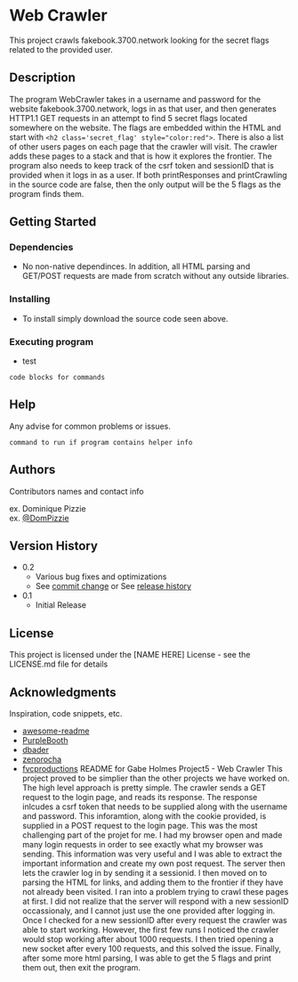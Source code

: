 # Web Crawler 

This project crawls fakebook.3700.network looking for the secret flags related to the provided user. 

## Description

The program WebCrawler takes in a username and password for the website fakebook.3700.network, logs in as that user, and then generates HTTP1.1 GET requests in an attempt to find 5 secret flags located somewhere on the website. The flags are embedded within the HTML and start with ```<h2 class='secret_flag' style="color:red">```. There is also a list of other users pages on each page that the crawler will visit. The crawler adds these pages to a stack and that is how it explores the frontier. The program also needs to keep track of the csrf token and sessionID that is provided when it logs in as a user. If both printResponses and printCrawling in the source code are false, then the only output will be the 5 flags as the program finds them. 

## Getting Started

### Dependencies

* No non-native dependinces. In addition, all HTML parsing and GET/POST requests are made from scratch without any outside libraries. 

### Installing

* To install simply download the source code seen above. 
### Executing program

* test
```
code blocks for commands
```

## Help

Any advise for common problems or issues.
```
command to run if program contains helper info
```

## Authors

Contributors names and contact info

ex. Dominique Pizzie  
ex. [@DomPizzie](https://twitter.com/dompizzie)

## Version History

* 0.2
    * Various bug fixes and optimizations
    * See [commit change]() or See [release history]()
* 0.1
    * Initial Release

## License

This project is licensed under the [NAME HERE] License - see the LICENSE.md file for details

## Acknowledgments

Inspiration, code snippets, etc.
* [awesome-readme](https://github.com/matiassingers/awesome-readme)
* [PurpleBooth](https://gist.github.com/PurpleBooth/109311bb0361f32d87a2)
* [dbader](https://github.com/dbader/readme-template)
* [zenorocha](https://gist.github.com/zenorocha/4526327)
* [fvcproductions](https://gist.github.com/fvcproductions/1bfc2d4aecb01a834b46)
README for Gabe Holmes Project5 - Web Crawler 
This project proved to be simplier than the other projects we have worked on. The high level approach is pretty simple. The crawler sends a GET request to the login page, and reads its response. The response inlcudes a csrf token that needs to be supplied along with the username and password. This inforamtion, along with the cookie provided, is supplied in a POST request to the login page. This was the most challenging part of the projet for me. I had my browser open and made many login requests in order to see exactly what my browser was sending. This information was very useful and I was able to extract the important information and create my own post request. The server then lets the crawler log in by sending it a sessionid. I then moved on to parsing the HTML for links, and adding them to the frontier if they have not already been visited. I ran into a problem trying to crawl these pages at first. I did not realize that the server will respond with a new sessionID occassionaly, and I cannot just use the one provided after logging in. Once I checked for a new sessionID after every request the crawler was able to start working. However, the first few runs I noticed the crawler would stop working after about 1000 requests. I then tried opening a new socket after every 100 requests, and this solved the issue. Finally, after some more html parsing, I was able to get the 5 flags and print them out, then exit the program. 
